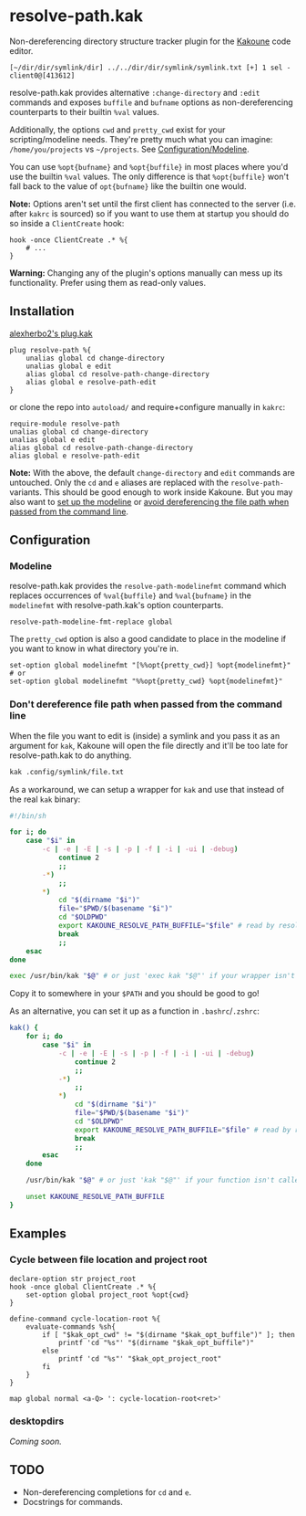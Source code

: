 # resolve-path.kak
Non-dereferencing directory structure tracker plugin for the [Kakoune](https://kakoune.org) code editor.
```
[~/dir/dir/symlink/dir] ../../dir/dir/symlink/symlink.txt [+] 1 sel - client0@[413612]
```

resolve-path.kak provides alternative `:change-directory` and `:edit` commands and exposes `buffile` and `bufname` options as non-dereferencing counterparts to their builtin `%val` values.

Additionally, the options `cwd` and `pretty_cwd` exist for your scripting/modeline needs.
They're pretty much what you can imagine: `/home/you/projects` vs `~/projects`. See [Configuration/Modeline](#modeline).

You can use `%opt{bufname}` and `%opt{buffile}` in most places where you'd use the builtin `%val` values. The only difference is that `%opt{buffile}` won't fall back to the value of `opt{bufname}` like the builtin one would.

**Note:** Options aren't set until the first client has connected to the server (i.e. after `kakrc` is sourced) so if you want to use them at startup you should do so inside a `ClientCreate` hook:
```kak
hook -once ClientCreate .* %{
	# ...
}
```
**Warning:** Changing any of the plugin's options manually can mess up its functionality. Prefer using them as read-only values.

## Installation
[alexherbo2's plug.kak](https://github.com/alexherbo2/plug.kak)
```kak
plug resolve-path %{
	unalias global cd change-directory
	unalias global e edit
	alias global cd resolve-path-change-directory
	alias global e resolve-path-edit
}
```
or clone the repo into `autoload/` and require+configure manually in `kakrc`:
```kak
require-module resolve-path
unalias global cd change-directory
unalias global e edit
alias global cd resolve-path-change-directory
alias global e resolve-path-edit
```
**Note:** With the above, the default `change-directory` and `edit` commands are untouched. Only the `cd` and `e` aliases are replaced with the `resolve-path-` variants.
This should be good enough to work inside Kakoune. But you may also want to [set up the modeline](#modeline) or [avoid dereferencing the file path when passed from the command line](dont-dereference-file-path-when-passed-from-the-command-line).

## Configuration
### Modeline
resolve-path.kak provides the `resolve-path-modelinefmt` command which replaces occurrences of `%val{buffile}` and `%val{bufname}` in the `modelinefmt` with resolve-path.kak's option counterparts.
```kak
resolve-path-modeline-fmt-replace global
```
The `pretty_cwd` option is also a good candidate to place in the modeline if you want to know in what directory you're in.
```kak
set-option global modelinefmt "[%%opt{pretty_cwd}] %opt{modelinefmt}"
# or
set-option global modelinefmt "%%opt{pretty_cwd} %opt{modelinefmt}"
```
### Don't dereference file path when passed from the command line
When the file you want to edit is (inside) a symlink and you pass it as an argument for `kak`, Kakoune will open the file directly and it'll be too late for resolve-path.kak to do anything.
```sh
kak .config/symlink/file.txt
```
As a workaround, we can setup a wrapper for `kak` and use that instead of the real `kak` binary:
```sh
#!/bin/sh

for i; do
	case "$i" in
		-c | -e | -E | -s | -p | -f | -i | -ui | -debug)
			continue 2
			;;
		-*)
			;;
		*)
			cd "$(dirname "$i")"
			file="$PWD/$(basename "$i")"
			cd "$OLDPWD"
			export KAKOUNE_RESOLVE_PATH_BUFFILE="$file" # read by resolve-path.kak
			break
			;;
	esac
done

exec /usr/bin/kak "$@" # or just 'exec kak "$@"' if your wrapper isn't called "kak".
```
Copy it to somewhere in your `$PATH` and you should be good to go!

As an alternative, you can set it up as a function in `.bashrc`/`.zshrc`:
```sh
kak() {
	for i; do
		case "$i" in
			-c | -e | -E | -s | -p | -f | -i | -ui | -debug)
				continue 2
				;;
			-*)
				;;
			*)
				cd "$(dirname "$i")"
				file="$PWD/$(basename "$i")"
				cd "$OLDPWD"
				export KAKOUNE_RESOLVE_PATH_BUFFILE="$file" # read by resolve-path.kak
				break
				;;
		esac
	done

	/usr/bin/kak "$@" # or just 'kak "$@"' if your function isn't called "kak".

	unset KAKOUNE_RESOLVE_PATH_BUFFILE
}
```

## Examples
### Cycle between file location and project root
```kak
declare-option str project_root
hook -once global ClientCreate .* %{
	set-option global project_root %opt{cwd}
}

define-command cycle-location-root %{
	evaluate-commands %sh{
		if [ "$kak_opt_cwd" != "$(dirname "$kak_opt_buffile")" ]; then
			printf 'cd "%s"' "$(dirname "$kak_opt_buffile")"
		else
			printf 'cd "%s"' "$kak_opt_project_root"
		fi
	}
}

map global normal <a-Q> ': cycle-location-root<ret>'
```

### desktopdirs
_Coming soon._

## TODO
* Non-dereferencing completions for `cd` and `e`.
* Docstrings for commands.
